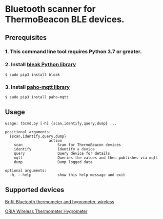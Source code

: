 #  Bluetooth scanner for ThermoBeacon BLE devices.

## Prerequisites
### 1. This command line tool requires Python 3.7 or greater.
### 2. Install [bleak Python library](https://github.com/hbldh/bleak)
    $ sudo pip3 install bleak
### 3. Install [paho-mqtt library](https://pypi.org/project/paho-mqtt/)
    $ sudo pip3 install paho-mqtt

## Usage
    usage: tbcmd.py [-h] {scan,identify,query,dump} ...
    
    positional arguments:
      {scan,identify,query,dump}
                        action
        scan                Scan for ThermoBeacon devices
        identify            Identify a device
        query               Query device for details
        mqtt                Queries the values and then publishes via mqtt
        dump                Dump logged data

    optional arguments:
      -h, --help            show this help message and exit


## Supported devices
[Brifit Bluetooth thermometer and hygrometer, wireless](https://www.amazon.de/-/en/gp/product/B08DLHFKT3/ref=ppx_yo_dt_b_asin_title_o00_s01?ie=UTF8&psc=1)

[ORIA Wireless Thermometer Hygrometer](https://www.amazon.co.uk/dp/B08GKB5D1M/ref=emc_b_5_t)
